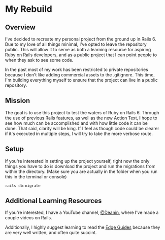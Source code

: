 # My Rebuild

## Overview
I've decided to recreate my personal project from the ground up in Rails 6. Due to my love of all things minimal, I've opted to leave the repository public. This will allow it to serve as both a learning resource for aspiring Ruby on Rails developers, and as a public project that I can point people to when they ask to see some code.

In the past most of my work has been restricted to private repositories because I don't like adding commercial assets to the .gitignore. This time, I'm building everything myself to ensure that the project can live in a public repository.

## Mission
The goal is to use this project to test the waters of Ruby on Rails 6. Through the use of previous Rails features, as well as the new Action Text, I hope to see how much can be accomplished and with how little code it can be done. That said, clarity will be king. If I feel as though code could be clearer if it's executed in multiple steps, I will try to take the more verbose route.

## Setup
If you're interested in setting up the project yourself, right now the only things you have to do is download the project and run the migrations from within the directory. (Make sure you are actually in the folder when you run this in the terminal or console)

`rails db:migrate`

## Additional Learning Resources
If you're interested, I have a YouTube channel, [@Deanin](https://youtube.com/deanin), where I've made a couple videos on Rails.

Additionally, I highly suggest learning to read the [Edge Guides](https://edgeguides.rubyonrails.org/) because they are very well written, and often quite succint.